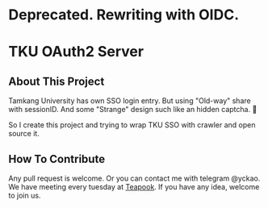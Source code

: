 Deprecated. Rewriting with OIDC.
===
# TKU OAuth2 Server
## About This Project

Tamkang University has own SSO login entry.
But using "Old-way" share with sessionID.
And some "Strange" design such like an hidden captcha. 🤔

So I create this project and trying to wrap TKU SSO with
crawler and open source it.

## How To Contribute
Any pull request is welcome.
Or you can contact me with telegram @yckao.
We have meeting every tuesday at [Teapook](https://www.facebook.com/茶舖客Teapook-487942934895380/).
If you have any idea, welcome to join us.
